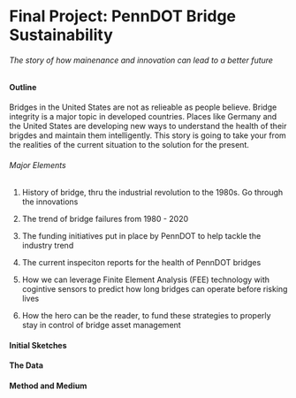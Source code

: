 # Final Project: PennDOT Bridge Sustainability
###### The story of how mainenance and innovation can lead to a better future


#### Outline

Bridges in the United States are not as relieable as people believe. Bridge integrity is a major topic in developed countries. Places like Germany and the United States are developing new ways to understand the health of their brigdes and maintain them intelligently. This story is going to take your from the realities of the current situation to the solution for the present. 


###### Major Elements
1. History of bridge, thru the industrial revolution to the 1980s. Go through the innovations

2. The trend of bridge failures from 1980 - 2020

3. The funding initiatives put in place by PennDOT to help tackle the industry trend

4. The current inspeciton reports for the health of PennDOT bridges

5. How we can leverage Finite Element Analysis (FEE) technology with cogintive sensors to predict how long bridges can operate before risking lives

6. How the hero can be the reader, to fund these strategies to properly stay in control of bridge asset management





#### Initial Sketches






#### The Data









#### Method and Medium
